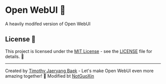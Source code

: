 # Open WebUI 👋
A heavily modifed version of Open WebUI

## License 📜

This project is licensed under the [MIT License](LICENSE) - see the [LICENSE](LICENSE) file for details. 📄

---

Created by [Timothy Jaeryang Baek](https://github.com/tjbck) - Let's make Open WebUI even more amazing together! 💪
Modified bt [NotGuoXin](https://github.com/notguoxin)